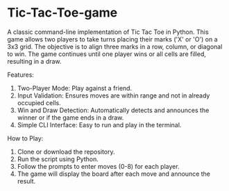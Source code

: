 # Tic-Tac-Toe-game
A classic command-line implementation of Tic Tac Toe in Python. This game allows two players to take turns placing their marks ('X' or 'O') on a 3x3 grid. The objective is to align three marks in a row, column, or diagonal to win. The game continues until one player wins or all cells are filled, resulting in a draw.

Features:
1. Two-Player Mode: Play against a friend.
2. Input Validation: Ensures moves are within range and not in already occupied cells.
3. Win and Draw Detection: Automatically detects and announces the winner or if the game ends in a draw.
4. Simple CLI Interface: Easy to run and play in the terminal.
 
How to Play:
1. Clone or download the repository.
2. Run the script using Python.
3. Follow the prompts to enter moves (0-8) for each player.
4. The game will display the board after each move and announce the result.
